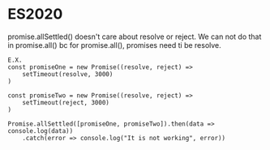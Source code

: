 # ES2020

promise.allSettled() doesn't care about resolve or reject. We can not do that in promise.all() bc for promise.all(), promises need ti be resolve.

    E.X.
    const promiseOne = new Promise((resolve, reject) =>
        setTimeout(resolve, 3000)
    )

    const promiseTwo = new Promise((resolve, reject) =>
        setTimeout(reject, 3000)
    )

    Promise.allSettled([promiseOne, promiseTwo]).then(data => console.log(data))
        .catch(error => console.log("It is not working", error))
